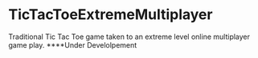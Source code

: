 # TicTacToeExtremeMultiplayer
Traditional Tic Tac Toe game taken to an extreme level online multiplayer game play.
****Under Develolpement

